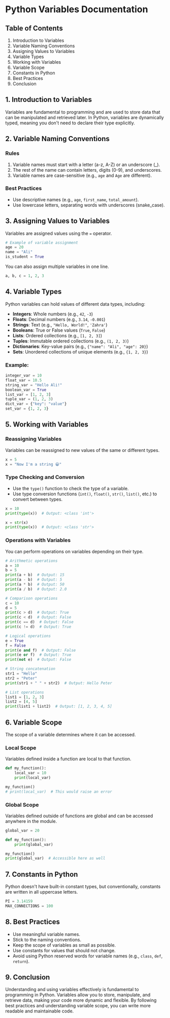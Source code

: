 # Python Variables Documentation

## Table of Contents

1. Introduction to Variables
2. Variable Naming Conventions
3. Assigning Values to Variables
4. Variable Types
5. Working with Variables
6. Variable Scope
7. Constants in Python
8. Best Practices
9. Conclusion

## 1. Introduction to Variables

Variables are fundamental to programming and are used to store data that can be manipulated and retrieved later. In Python, variables are dynamically typed, meaning you don't need to declare their type explicitly.

## 2. Variable Naming Conventions

### Rules

1. Variable names must start with a letter (a-z, A-Z) or an underscore (\_).
2. The rest of the name can contain letters, digits (0-9), and underscores.
3. Variable names are case-sensitive (e.g., `age` and `Age` are different).

### Best Practices

- Use descriptive names (e.g., `age`, `first_name`, `total_amount`).
- Use lowercase letters, separating words with underscores (snake_case).

## 3. Assigning Values to Variables

Variables are assigned values using the `=` operator.

```python
# Example of variable assignment
age = 20
name = "Ali"
is_student = True
```

You can also assign multiple variables in one line.

```python
a, b, c = 1, 2, 3
```

## 4. Variable Types

Python variables can hold values of different data types, including:

- **Integers**: Whole numbers (e.g., `42`, `-3`)
- **Floats**: Decimal numbers (e.g., `3.14`, `-0.001`)
- **Strings**: Text (e.g., `"Hello, World!"`, `'Zahra'`)
- **Booleans**: True or False values (`True`, `False`)
- **Lists**: Ordered collections (e.g., `[1, 2, 3]`)
- **Tuples**: Immutable ordered collections (e.g., `(1, 2, 3)`)
- **Dictionaries**: Key-value pairs (e.g., `{"name": "Ali", "age": 20}`)
- **Sets**: Unordered collections of unique elements (e.g., `{1, 2, 3}`)

### Example:

```python
integer_var = 10
float_var = 10.5
string_var = "Hello Ali!"
boolean_var = True
list_var = [1, 2, 3]
tuple_var = (1, 2, 3)
dict_var = {"key": "value"}
set_var = {1, 2, 3}
```

## 5. Working with Variables

### Reassigning Variables

Variables can be reassigned to new values of the same or different types.

```python
x = 5
x = "Now I'm a string 😁"
```

### Type Checking and Conversion

- Use the `type()` function to check the type of a variable.
- Use type conversion functions (`int()`, `float()`, `str()`, `list()`, etc.) to convert between types.

```python
x = 10
print(type(x))  # Output: <class 'int'>

x = str(x)
print(type(x))  # Output: <class 'str'>
```

### Operations with Variables

You can perform operations on variables depending on their type.

```python
# Arithmetic operations
a = 10
b = 5
print(a + b)  # Output: 15
print(a - b)  # Output: 5
print(a * b)  # Output: 50
print(a / b)  # Output: 2.0

# Comparison operations
c = 10
d = 5
print(c > d)  # Output: True
print(c < d)  # Output: False
print(c == d)  # Output: False
print(c != d)  # Output: True

# Logical operations
e = True
f = False
print(e and f)  # Output: False
print(e or f)  # Output: True
print(not e)  # Output: False

# String concatenation
str1 = "Hello"
str2 = "Peter"
print(str1 + " " + str2)  # Output: Hello Peter

# List operations
list1 = [1, 2, 3]
list2 = [4, 5]
print(list1 + list2)  # Output: [1, 2, 3, 4, 5]
```

## 6. Variable Scope

The scope of a variable determines where it can be accessed.

### Local Scope

Variables defined inside a function are local to that function.

```python
def my_function():
    local_var = 10
    print(local_var)

my_function()
# print(local_var)  # This would raise an error
```

### Global Scope

Variables defined outside of functions are global and can be accessed anywhere in the module.

```python
global_var = 20

def my_function():
    print(global_var)

my_function()
print(global_var)  # Accessible here as well
```

## 7. Constants in Python

Python doesn't have built-in constant types, but conventionally, constants are written in all uppercase letters.

```python
PI = 3.14159
MAX_CONNECTIONS = 100
```

## 8. Best Practices

- Use meaningful variable names.
- Stick to the naming conventions.
- Keep the scope of variables as small as possible.
- Use constants for values that should not change.
- Avoid using Python reserved words for variable names (e.g., `class`, `def`, `return`).

## 9. Conclusion

Understanding and using variables effectively is fundamental to programming in Python. Variables allow you to store, manipulate, and retrieve data, making your code more dynamic and flexible. By following best practices and understanding variable scope, you can write more readable and maintainable code.
